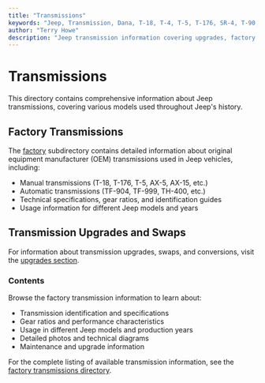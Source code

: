 ```yaml
---
title: "Transmissions"
keywords: "Jeep, Transmission, Dana, T-18, T-4, T-5, T-176, SR-4, T-90, T-84, T-86, T-14, T-15"
author: "Terry Howe"
description: "Jeep transmission information covering upgrades, factory options, and essential information."
---
```

# Transmissions

This directory contains comprehensive information about Jeep transmissions, covering various models used throughout Jeep's history.

## Factory Transmissions

The [factory](factory/) subdirectory contains detailed information about original equipment manufacturer (OEM) transmissions used in Jeep vehicles, including:

  * Manual transmissions (T-18, T-176, T-5, AX-5, AX-15, etc.)
  * Automatic transmissions (TF-904, TF-999, TH-400, etc.)
  * Technical specifications, gear ratios, and identification guides
  * Usage information for different Jeep models and years

## Transmission Upgrades and Swaps

For information about transmission upgrades, swaps, and conversions, visit the [upgrades section](upgrades/).

### Contents

Browse the factory transmission information to learn about:

  * Transmission identification and specifications
  * Gear ratios and performance characteristics
  * Usage in different Jeep models and production years
  * Detailed photos and technical diagrams
  * Maintenance and upgrade information

For the complete listing of available transmission information, see the [factory transmissions directory](factory/).